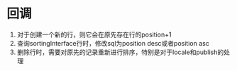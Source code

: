 回调
=========
1. 对于创建一个新的行，则它会在原先存在行的position+1
2. 查询sortingInterface行时，修改sql为position desc或者position asc
3. 删除行时，需要对原先的记录重新进行排序，特别是对于locale和publish的处理